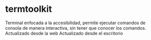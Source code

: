 # termtoolkit

Terminal enfocada a la accesibilidad, permite ejecutar comandos de consola de manera interactiva, sin tener que conocer los comandos.
Actualizado desde la web
Actualizado desde el escritorio
